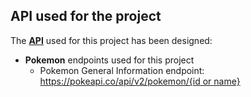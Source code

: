 ## API used for the project

The [**API**](https://pokeapi.co/docs/v2) used for this project has been designed:

- **Pokemon** endpoints used for this project
  - Pokemon General Information endpoint: [https://pokeapi.co/api/v2/pokemon/{id or name}](https://pokeapi.co/docs/v2#pokemon-section)